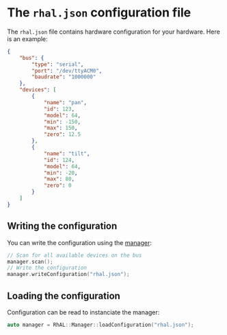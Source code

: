 # The `rhal.json` configuration file

The `rhal.json` file contains hardware configuration for your hardware.
Here is an example:

```json
{
    "bus": {
        "type": "serial",
        "port": "/dev/ttyACM0",
        "baudrate": "1000000"
    },
    "devices": [
        {
            "name": "pan",
            "id": 123,
            "model": 64,
            "min": -150,
            "max": 150,
            "zero": 12.5
        },
        {
            "name": "tilt",
            "id": 124,
            "model": 64,
            "min": -20,
            "max": 80,
            "zero": 0
        }
    ]
}
```

## Writing the configuration

You can write the configuration using the [manager](getting_started.md):

```c++
// Scan for all available devices on the bus
manager.scan();
// Write the configuration
manager.writeConfiguration("rhal.json");
```

## Loading the configuration

Configuration can be read to instanciate the manager:

```c++
auto manager = RhAL::Manager::loadConfiguration("rhal.json");
```

